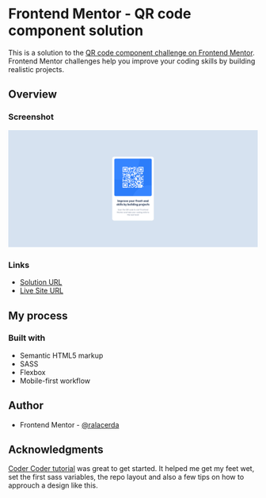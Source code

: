 # Frontend Mentor - QR code component solution

This is a solution to the [QR code component challenge on Frontend Mentor](https://www.frontendmentor.io/challenges/qr-code-component-iux_sIO_H). Frontend Mentor challenges help you improve your coding skills by building realistic projects. 

## Overview

### Screenshot

![](./screenshot.png)

### Links

- [Solution URL](https://github.com/ralacerda/frondend-qr-code)
- [Live Site URL](https://ralacerda.github.io/frondend-qr-code/)

## My process

### Built with

- Semantic HTML5 markup
- SASS
- Flexbox
- Mobile-first workflow 

## Author

- Frontend Mentor - [@ralacerda](https://www.frontendmentor.io/profile/yourusername)

## Acknowledgments

[Coder Coder tutorial](https://www.youtube.com/watch?v=8w_kHIAkucA) was great to get started. It helped me get my feet wet, set the first sass variables, the repo layout and also a few tips on how to approuch a design like this. 
